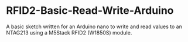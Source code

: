 # RFID2-Basic-Read-Write-Arduino
A basic sketch written for an Arduino nano to write and read values to an NTAG213 using a M5Stack RFID2 (W1850S) module. 
